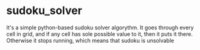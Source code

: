 # sudoku_solver
It's a simple python-based sudoku solver algorythm. It goes through every cell in grid, and if any cell has sole possible value to it, then it puts it there. Otherwise it stops running, which means that sudoku is unsolvable
